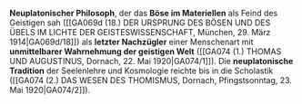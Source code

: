
**Neuplatonischer Philosoph**, der das **Böse im Materiellen** als Feind des Geistigen sah ([[GA069d (18.) DER URSPRUNG DES BÖSEN UND DES ÜBELS IM LICHTE DER GEISTESWISSENSCHAFT, München, 29. März 1914|GA069d/18]]) als **letzter Nachzügler** einer Menschenart mit **unmittelbarer Wahrnehmung der geistigen Welt** ([[GA074 (1.) THOMAS UND AUGUSTINUS, Dornach, 22. Mai 1920|GA074/1]]). Die **neuplatonische Tradition** der Seelenlehre und Kosmologie reichte bis in die Scholastik ([[GA074 (2.) DAS WESEN DES THOMISMUS, Dornach, Pfingstsonntag, 23. Mai 1920|GA074/2]]).
